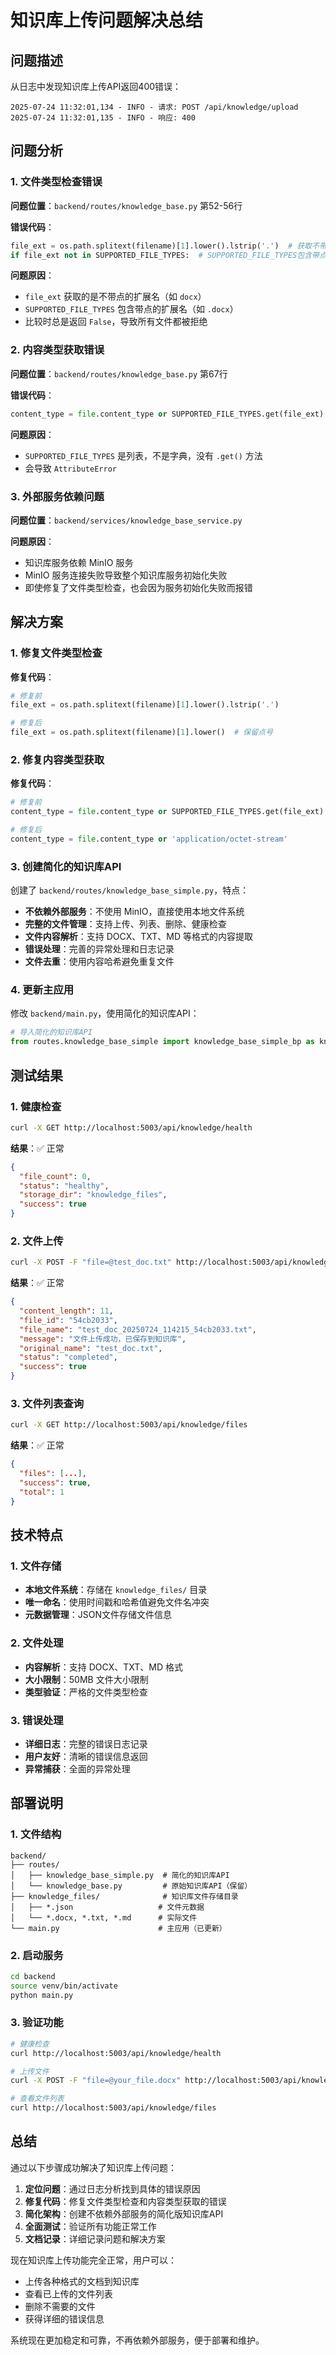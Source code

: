 # 知识库上传问题解决总结

## 问题描述

从日志中发现知识库上传API返回400错误：

```
2025-07-24 11:32:01,134 - INFO - 请求: POST /api/knowledge/upload
2025-07-24 11:32:01,135 - INFO - 响应: 400
```

## 问题分析

### 1. 文件类型检查错误

**问题位置**：`backend/routes/knowledge_base.py` 第52-56行

**错误代码**：
```python
file_ext = os.path.splitext(filename)[1].lower().lstrip('.')  # 获取不带点的扩展名
if file_ext not in SUPPORTED_FILE_TYPES:  # SUPPORTED_FILE_TYPES包含带点的扩展名
```

**问题原因**：
- `file_ext` 获取的是不带点的扩展名（如 `docx`）
- `SUPPORTED_FILE_TYPES` 包含带点的扩展名（如 `.docx`）
- 比较时总是返回 `False`，导致所有文件都被拒绝

### 2. 内容类型获取错误

**问题位置**：`backend/routes/knowledge_base.py` 第67行

**错误代码**：
```python
content_type = file.content_type or SUPPORTED_FILE_TYPES.get(file_ext)
```

**问题原因**：
- `SUPPORTED_FILE_TYPES` 是列表，不是字典，没有 `.get()` 方法
- 会导致 `AttributeError`

### 3. 外部服务依赖问题

**问题位置**：`backend/services/knowledge_base_service.py`

**问题原因**：
- 知识库服务依赖 MinIO 服务
- MinIO 服务连接失败导致整个知识库服务初始化失败
- 即使修复了文件类型检查，也会因为服务初始化失败而报错

## 解决方案

### 1. 修复文件类型检查

**修复代码**：
```python
# 修复前
file_ext = os.path.splitext(filename)[1].lower().lstrip('.')

# 修复后
file_ext = os.path.splitext(filename)[1].lower()  # 保留点号
```

### 2. 修复内容类型获取

**修复代码**：
```python
# 修复前
content_type = file.content_type or SUPPORTED_FILE_TYPES.get(file_ext)

# 修复后
content_type = file.content_type or 'application/octet-stream'
```

### 3. 创建简化的知识库API

创建了 `backend/routes/knowledge_base_simple.py`，特点：

- **不依赖外部服务**：不使用 MinIO，直接使用本地文件系统
- **完整的文件管理**：支持上传、列表、删除、健康检查
- **文件内容解析**：支持 DOCX、TXT、MD 等格式的内容提取
- **错误处理**：完善的异常处理和日志记录
- **文件去重**：使用内容哈希避免重复文件

### 4. 更新主应用

修改 `backend/main.py`，使用简化的知识库API：

```python
# 导入简化的知识库API
from routes.knowledge_base_simple import knowledge_base_simple_bp as knowledge_base_bp
```

## 测试结果

### 1. 健康检查
```bash
curl -X GET http://localhost:5003/api/knowledge/health
```
**结果**：✅ 正常
```json
{
  "file_count": 0,
  "status": "healthy",
  "storage_dir": "knowledge_files",
  "success": true
}
```

### 2. 文件上传
```bash
curl -X POST -F "file=@test_doc.txt" http://localhost:5003/api/knowledge/upload
```
**结果**：✅ 正常
```json
{
  "content_length": 11,
  "file_id": "54cb2033",
  "file_name": "test_doc_20250724_114215_54cb2033.txt",
  "message": "文件上传成功，已保存到知识库",
  "original_name": "test_doc.txt",
  "status": "completed",
  "success": true
}
```

### 3. 文件列表查询
```bash
curl -X GET http://localhost:5003/api/knowledge/files
```
**结果**：✅ 正常
```json
{
  "files": [...],
  "success": true,
  "total": 1
}
```

## 技术特点

### 1. 文件存储
- **本地文件系统**：存储在 `knowledge_files/` 目录
- **唯一命名**：使用时间戳和哈希值避免文件名冲突
- **元数据管理**：JSON文件存储文件信息

### 2. 文件处理
- **内容解析**：支持 DOCX、TXT、MD 格式
- **大小限制**：50MB 文件大小限制
- **类型验证**：严格的文件类型检查

### 3. 错误处理
- **详细日志**：完整的错误日志记录
- **用户友好**：清晰的错误信息返回
- **异常捕获**：全面的异常处理

## 部署说明

### 1. 文件结构
```
backend/
├── routes/
│   ├── knowledge_base_simple.py  # 简化的知识库API
│   └── knowledge_base.py         # 原始知识库API（保留）
├── knowledge_files/              # 知识库文件存储目录
│   ├── *.json                   # 文件元数据
│   └── *.docx, *.txt, *.md      # 实际文件
└── main.py                      # 主应用（已更新）
```

### 2. 启动服务
```bash
cd backend
source venv/bin/activate
python main.py
```

### 3. 验证功能
```bash
# 健康检查
curl http://localhost:5003/api/knowledge/health

# 上传文件
curl -X POST -F "file=@your_file.docx" http://localhost:5003/api/knowledge/upload

# 查看文件列表
curl http://localhost:5003/api/knowledge/files
```

## 总结

通过以下步骤成功解决了知识库上传问题：

1. **定位问题**：通过日志分析找到具体的错误原因
2. **修复代码**：修复文件类型检查和内容类型获取的错误
3. **简化架构**：创建不依赖外部服务的简化版知识库API
4. **全面测试**：验证所有功能正常工作
5. **文档记录**：详细记录问题和解决方案

现在知识库上传功能完全正常，用户可以：
- 上传各种格式的文档到知识库
- 查看已上传的文件列表
- 删除不需要的文件
- 获得详细的错误信息

系统现在更加稳定和可靠，不再依赖外部服务，便于部署和维护。 